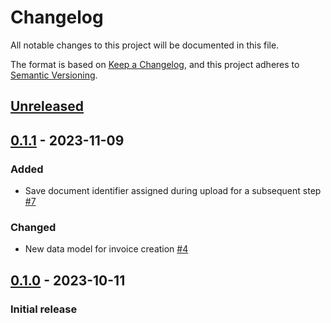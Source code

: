 # Changelog

All notable changes to this project will be documented in this file.

The format is based on [Keep a Changelog](https://keepachangelog.com/en/1.1.0/),
and this project adheres to [Semantic Versioning](https://semver.org/spec/v2.0.0.html).

## [Unreleased]

## [0.1.1] - 2023-11-09

### Added

- Save document identifier assigned during upload for a subsequent step [#7](https://github.com/robertwtucker/hospitality-demo-das-upload/pull/7)

### Changed

- New data model for invoice creation [#4](https://github.com/robertwtucker/hospitality-demo-das-upload/pull/4)

## [0.1.0] - 2023-10-11

### Initial release

[unreleased]: https://github.com/robertwtucker/hospitality-demo-das-upload/compare/v0.1.1...HEAD
[0.1.1]: https://github.com/robertwtucker/hospitality-demo-das-upload/releases/tag/v0.1.1
[0.1.0]: https://github.com/robertwtucker/hospitality-demo-das-upload/releases/tag/v0.1.0
